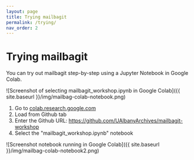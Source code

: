 ```yaml
---
layout: page
title: Trying mailbagit
permalink: /trying/
nav_order: 2
---
```


# Trying mailbagit

You can try out mailbagit step-by-step using a Jupyter Notebook in Google Colab.

![Screenshot of selecting mailbagit_workshop.ipynb in Google Colab]({{ site.baseurl }}/img/mailbag-colab-notebook.png)

1. Go to [colab.research.google.com](https://colab.research.google.com)
2. Load from Github tab
3. Enter the Github URL: https://github.com/UAlbanyArchives/mailbagit-workshop
4. Select the "mailbagit_workshop.ipynb" notebook

![Screenshot notebook running in Google Colab]({{ site.baseurl }}/img/mailbag-colab-notebook2.png)